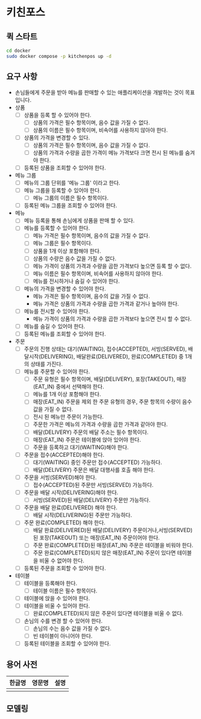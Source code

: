 # 키친포스

## 퀵 스타트

```sh
cd docker
sudo docker compose -p kitchenpos up -d
```

## 요구 사항
- 손님들에게 주문을 받아 메뉴를 판매할 수 있는 애플리케이션을 개발하는 것이 목표입니다.
- 상품
    - [ ] 상품을 등록 할 수 있어야 한다.
        - [ ] 상품의 가격은 필수 항목이며, 음수 값을 가질 수 없다.
        - [ ] 상품의 이름은 필수 항목이며, 비속어를 사용하지 않아야 한다.
    - [ ] 상품의 가격을 변경할 수 있다.
        - [ ] 상품의 가격은 필수 항목이며, 음수 값을 가질 수 없다.
        - [ ] 상품의 가격과 수량을 곱한 가격이 메뉴 가격보다 크면 전시 된 메뉴를 숨겨야 한다.
    - [ ] 등록된 상품을 조회할 수 있어야 한다.
- 메뉴 그룹
    - [ ] 메뉴의 그룹 단위를 '메뉴 그룹' 이라고 한다.
    - [ ] 메뉴 그룹을 등록할 수 있어야 한다.
        - [ ] 메뉴 그룹의 이름은 필수 항목이다.
    - [ ] 등록된 메뉴 그룹을 조회할 수 있어야 한다.
- 메뉴
    - [ ] 메뉴 등록을 통해 손님에게 상품을 판매 할 수 있다.
    - [ ] 메뉴를 등록할 수 있어야 한다.
        - [ ] 메뉴 가격은 필수 항목이며, 음수의 값을 가질 수 없다.
        - [ ] 메뉴 그룹은 필수 항목이다.
        - [ ] 상품을 1개 이상 포함해야 한다.
        - [ ] 상품의 수량은 음수 값을 가질 수 없다.
        - [ ] 메뉴 가격이 상품의 가격과 수량을 곱한 가격보다 높으면 등록 할 수 없다.
        - [ ] 메뉴 이름은 필수 항목이며, 비속어를 사용하지 않아야 한다.
        - [ ] 메뉴를 전시하거나 숨길 수 있어야 한다.
    - [ ] 메뉴의 가격을 변경할 수 있어야 한다.
        - 메뉴 가격은 필수 항목이며, 음수의 값을 가질 수 없다.
        - 메뉴 가격은 상품의 가격과 수량을 곱한 가격과 같거나 높아야 한다.
    - [ ] 메뉴를 전시할 수 있어야 한다.
        - 메뉴 가격이 상품의 가격과 수량을 곱한 가격보다 높으면 전시 할 수 없다.
    - [ ] 메뉴를 숨길 수 있어야 한다.
    - [ ] 등록된 메뉴를 조회할 수 있어야 한다.
- 주문
    - [ ] 주문의 진행 상태는 대기(WAITING), 접수(ACCEPTED), 서빙(SERVED), 배달시작(DELIVERING), 배달완료(DELIVERED), 완료(COMPLETED) 중 1개의 상태를
      가진다.
    - [ ] 메뉴를 주문할 수 있어야 한다.
        - [ ] 주문 유형은 필수 항목이며, 배달(DELIVERY), 포장(TAKEOUT), 매장(EAT_IN) 중에서 선택해야 한다.
        - [ ] 메뉴를 1개 이상 포함해야 한다.
        - [ ] 매장(EAT_IN) 주문을 제외 한 주문 유형의 경우, 주문 항목의 수량이 음수 값을 가질 수 없다.
        - [ ] 전시 된 메뉴만 주문이 가능한다.
        - [ ] 주문한 가격은 메뉴의 가격과 수량을 곱한 가격과 같아야 한다.
        - [ ] 배달(DELIVERY) 주문의 배달 주소는 필수 항목이다.
        - [ ] 매장(EAT_IN) 주문은 테이블에 앉아 있어야 한다.
        - [ ] 주문을 등록하고 대기(WAITING)해야 한다.
    - [ ] 주문을 접수(ACCEPTED)해야 한다.
        - [ ] 대기(WAITING) 중인 주문만 접수(ACCEPTED) 가능하다.
        - [ ] 배달(DELIVERY) 주문은 배달 대행사를 호출 해야 한다.
    - [ ] 주문을 서빙(SERVED)해야 한다.
        - [ ] 접수(ACCEPTED)된 주문만 서빙(SERVED) 가능하다.
    - [ ] 주문을 배달 시작(DELIVERING)해야 한다.
        - [ ] 서빙(SERVED)된 배달(DELIVERY) 주문만 가능하다.
    - [ ] 주문을 배달 완료(DELIVERED) 해야 한다.
        - [ ] 배달 시작(DELIVERING)된 주문만 가능하다.
    - [ ] 주문 완료(COMPLETED) 해야 한다.
        - [ ] 배달 완료(DELIVERED)된 배달(DELIVERY) 주문이거나,서빙(SERVED)된 포장(TAKEOUT) 또는 매장(EAT_IN) 주문이어야 한다.
        - [ ] 주문 완료(COMPLETED)된 매장(EAT_IN) 주문은 테이블을 비워야 한다.
        - [ ] 주문 완료(COMPLETED)되지 않은 매장(EAT_IN) 주문이 있다면 테이블을 비울 수 없어야 한다.
    - [ ] 등록된 주문을 조회할 수 있어야 한다.
- 테이블
    - [ ] 테이블을 등록해야 한다.
        - [ ] 테이블 이름은 필수 항목이다.
    - [ ] 테이블에 앉을 수 있어야 한다.
    - [ ] 테이블을 비울 수 있어야 한다.
        - [ ] 완료(COMPLETED)되지 않은 주문이 있다면 테이블을 비울 수 없다.
    - [ ] 손님의 수를 변경 할 수 있어야 한다.
        - [ ] 손님의 수는 음수 값을 가질 수 없다.
        - [ ] 빈 테이블이 아니어야 한다.
    - [ ] 등록된 테이블을 조회할 수 있어야 한다.

## 용어 사전

| 한글명 | 영문명 | 설명 |
| --- | --- | --- |
|  |  |  |

## 모델링
